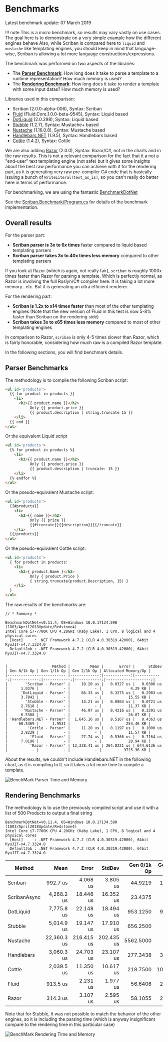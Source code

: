 # Benchmarks

Latest benchmark update: 07 March 2019

!!! note
    This is a micro benchmark, so results may vary vastly on use cases. The goal here is to demonstrate on a very simple example how the different engines behave
    Also, while Scriban is compared here to `liquid` and `mustache` like templating engines, you should  keep in mind that language-wise, Scriban is allowing a lot more language constructions/expressions.

The benchmark was performed on two aspects of the libraries:

- The [**Parser Benchmark**](#parser-benchmarks): How long does it take to parse a template to a runtime representation? How much memory is used?
- The [**Rendering Benchmark**](#rendering-benchmarks): How long does it take to render a template with some input datas? How much memory is used?

Libraries used in this comparison:

- Scriban (2.0.0-alpha-006), Syntax: Scriban
- [Fluid](https://github.com/sebastienros/fluid/) (Fluid.Core.1.0.0-beta-9545), Syntax: Liquid based
- [DotLiquid](https://github.com/dotliquid/dotliquid) (2.0.298), Syntax: Liquid based
- [Stubble](https://github.com/StubbleOrg/Stubble) (1.2.7), Syntax: Mustache+ based
- [Nustache](https://github.com/jdiamond/Nustache) (1.16.0.8), Syntax: Mustache based
- [Handlebars.NET](https://github.com/rexm/Handlebars.Net) (1.9.5), Syntax: Handlebars based
- [Cottle](https://github.com/r3c/cottle) (1.4.2), Syntax: Cottle

We are also adding [Razor](https://github.com/aspnet/Razor) (2.0.0), Syntax: Razor/C#, not in the charts and in the raw results. This is not a relevant comparison for the fact that it a not a "end-user" text templating engine (not safe) but it gives some insights about the best raw performance you can achieve with it for the rendering part, as it is generating very raw pre-compiler C# code that is basically issuing a bunch of `WriteLiteral(text_as_is)`, so you can't really do better here in terms of performance.

For benchmarking, we are using the fantastic [BenchmarkDotNet](https://github.com/dotnet/BenchmarkDotNet)

See the [Scriban.Benchmark/Program.cs](../src/Scriban.Benchmarks/Program.cs) for details of the benchmark implementation.

## Overall results

For the parser part:

- **Scriban parser is 3x to 6x times** faster compared to liquid based templating parsers
- **Scriban parser takes 3x to 40x times less memory** compared to other templating parsers

If you look at Razor (which is again, not really fair), `scriban` is roughly 1000x times faster than Razor for parsing a template. Which is perfectly normal, as Razor is involving the full Roslyn/C# compiler here. It is taking a lot more memory...etc. But it is generating an ultra efficient renderer.

For the rendering part:

- **Scriban is 1.2x to x14 times faster** than most of the other templating engines (Note that the new version of Fluid in this test is now 5-8% faster than Scriban on the rendering side)
- **Scriban takes 3x to x65 times less memory** compared to most of other templating engines

In comparison to Razor, `scriban` is only 4-5 times slower than Razor, which is fairly honorable, considering how much raw is a compiled Razor template.

In the following sections, you will find benchmark details.

## Parser Benchmarks

The methodology is to compile the following Scriban script:

```html
<ul id='products'>
  {{ for product in products }}
    <li>
      <h2>{{ product.name }}</h2>
           Only {{ product.price }}
           {{ product.description | string.truncate 15 }}
    </li>
  {{ end }}
</ul>
```

Or the equivalent Liquid script

```html
<ul id='products'>
  {% for product in products %}
    <li>
      <h2>{{ product.name }}</h2>
           Only {{ product.price }}
           {{ product.description | truncate: 15 }}
    </li>
  {% endfor %}
</ul>
```

Or the pseudo-equivalent Mustache script:

```html
<ul id='products'>
  {{#products}}
    <li>
      <h2>{{ name }}</h2>
           Only {{ price }}
           {{#truncate}}{{description}}{{/truncate}}
    </li>
  {{/products}}
</ul>
```

Or the pseudo-equivalent Cottle script:

```html
<ul id='products'>
  { for product in products:
    <li>
      <h2>{ product.Name }</h2>
           Only { product.Price }
           { string.truncate(product.Description, 15) }
    </li>
  }
</ul>
```

The raw results of the benchmarks are:

```
// * Summary *

BenchmarkDotNet=v0.11.4, OS=Windows 10.0.17134.590 (1803/April2018Update/Redstone4)
Intel Core i7-7700K CPU 4.20GHz (Kaby Lake), 1 CPU, 8 logical and 4 physical cores
  [Host]     : .NET Framework 4.7.2 (CLR 4.0.30319.42000), 64bit RyuJIT-v4.7.3324.0
  DefaultJob : .NET Framework 4.7.2 (CLR 4.0.30319.42000), 64bit RyuJIT-v4.7.3324.0


|                    Method |         Mean |       Error |      StdDev | Gen 0/1k Op | Gen 1/1k Op | Gen 2/1k Op | Allocated Memory/Op |
|-------------------------- |-------------:|------------:|------------:|------------:|------------:|------------:|--------------------:|
|        'Scriban - Parser' |     10.20 us |   0.0327 us |   0.0306 us |      1.0376 |           - |           - |             4.29 KB |
|      'DotLiquid - Parser' |     66.33 us |   0.3275 us |   0.2903 us |      3.7842 |           - |           - |            15.55 KB |
|        'Stubble - Parser' |     14.21 us |   0.0864 us |   0.0721 us |      2.7618 |           - |           - |            11.37 KB |
|       'Nustache - Parser' |     46.97 us |   0.4216 us |   0.3291 us |      6.5308 |           - |           - |            26.87 KB |
| 'Handlebars.NET - Parser' |  1,645.16 us |   9.5167 us |   8.4363 us |     60.5469 |      1.9531 |           - |           254.46 KB |
|         'Cottle - Parser' |     11.20 us |   0.1197 us |   0.1000 us |      2.8229 |           - |           - |            11.57 KB |
|          'Fluid - Parser' |     27.74 us |   0.5366 us |   0.7164 us |      7.0190 |           - |           - |            28.94 KB |
|          'Razor - Parser' | 13,338.41 us | 264.8221 us | 644.6136 us |           - |           - |           - |          3725.36 KB |
```

About the results, we couldn't include Handlebars.NET in the following chart, as it is compiling to IL so it takes a lot more time to compile a template.

![BenchMark Parser Time and Memory](../img/benchmark-parsing.png)

## Rendering Benchmarks

The methodology is to use the previously compiled script and use it with a list of 500 Products to output a final string

```
BenchmarkDotNet=v0.11.4, OS=Windows 10.0.17134.590 (1803/April2018Update/Redstone4)                                     
Intel Core i7-7700K CPU 4.20GHz (Kaby Lake), 1 CPU, 8 logical and 4 physical cores                                      
  [Host]     : .NET Framework 4.7.2 (CLR 4.0.30319.42000), 64bit RyuJIT-v4.7.3324.0                                     
  DefaultJob : .NET Framework 4.7.2 (CLR 4.0.30319.42000), 64bit RyuJIT-v4.7.3324.0                                     
```

|       Method |        Mean |      Error |     StdDev | Gen 0/1k Op | Gen 1/1k Op | Gen 2/1k Op | Allocated Memory/Op |
|------------- |------------:|-----------:|-----------:|------------:|------------:|------------:|--------------------:|
|      Scriban |    992.7 us |   4.068 us |   3.805 us |     44.9219 |     17.5781 |     17.5781 |           213.04 KB |
| ScribanAsync |  4,268.2 us |  18.446 us |  16.352 us |     23.4375 |           - |           - |           212.93 KB |
|    DotLiquid |  7,775.8 us |  22.148 us |  18.494 us |    953.1250 |     93.7500 |           - |          4050.74 KB |
|      Stubble |  5,014.9 us |  19.147 us |  17.910 us |    656.2500 |           - |           - |          2796.59 KB |
|     Nustache | 22,360.3 us | 216.415 us | 202.435 us |   5562.5000 |           - |           - |          22964.2 KB |
|   Handlebars |  3,060.3 us |  24.703 us |  23.107 us |    277.3438 |     31.2500 |     11.7188 |           1188.8 KB |
|       Cottle |  2,039.5 us |  11.350 us |  10.617 us |    218.7500 |    109.3750 |     11.7188 |          1329.83 KB |
|        Fluid |    913.5 us |   2.231 us |   1.977 us |     56.6406 |     20.5078 |     19.5313 |            245.3 KB |
|        Razor |    314.3 us |   3.107 us |   2.595 us |     58.1055 |     29.2969 |     19.0430 |           253.57 KB |

Note that for Stubble, It was not possible to match the behavior of the other engines, so it is including the parsing time (which is anyway insignificant compare to the rendering time in this particular case)

![BenchMark Rendering Time and Memory](../img/benchmark-rendering.png)

